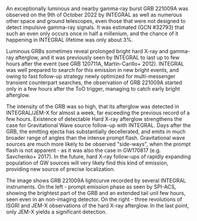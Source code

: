 An exceptionally luminous and nearby gamma-ray burst GRB 221009A was observed on the 9th of October 2022 by INTEGRAL as well as numerous other space and ground telescopes, even those that were not designed to detect impulsive gamma-ray signals. It was estimated (GCN #32793) that such an even only occurs once in half a millenium, and the chance of it happening in INTEGRAL lifetime was only about 3%. 

Luminous GRBs sometimes reveal prolonged bright hard X-ray and gamma-ray afterglow, and it was previously seen by INTEGRAL to last up to few hours after the event (see GRB 120711A, Martin-Carillo+ 2012). INTEGRAL was well prepared to search for this emission in new bright events, and owing to fast follow-up strategy newly optimized for multi-messenger transient counterpart searches, the observation of GRB 221009A started only in a few hours after the ToO trigger, managing to catch early bright afterglow.

The intensity of the GRB was so high, that its afterglow was detected in INTEGRAL/JEM-X for almost a week, far exceeding the previous record of a few hours. Existence of detectable Hard X-ray afterglow strengthens the case for Gravitational Wave source follow-up with INTEGRAL. Days after the GRB, the emitting ejecta has substantially decellerated, and emits in much broader range of angles than the intense prompt flash. Gravitational wave sources are much more likely to be observed "side-ways", when the prompt flash is not apparent - as it was also the case in GW170817 (e.g. Savchenko+ 2017). In the future, hard X-ray follow-ups of rapidly expanding population of GW sources will very likely find this kind of emission, providing new source of precise localization.

The image shows GRB 221009A lightcurve recorded by several INTEGRAL instruments. On the left - prompt emission phase as seen by SPI-ACS, showing the brightest part of the GRB and an extended tail unil few hours, seen even in an non-imaging detector. On the right - three revolutions of ISGRI and JEM-X observations of the hard X-ray afterglow. In the last point, only JEM-X yields a significant detection. 

<!-- long BNS
short gev -->
